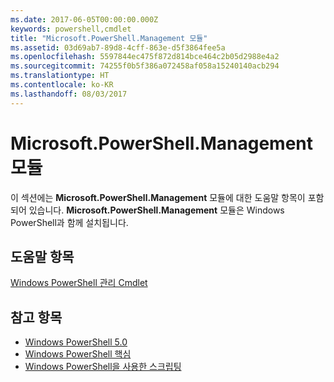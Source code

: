 ```yaml
---
ms.date: 2017-06-05T00:00:00.000Z
keywords: powershell,cmdlet
title: "Microsoft.PowerShell.Management 모듈"
ms.assetid: 03d69ab7-89d8-4cff-863e-d5f3864fee5a
ms.openlocfilehash: 5597844ec475f872d814bce464c2b05d2988e4a2
ms.sourcegitcommit: 74255f0b5f386a072458af058a15240140acb294
ms.translationtype: HT
ms.contentlocale: ko-KR
ms.lasthandoff: 08/03/2017
---
```

# <a name="microsoftpowershellmanagement-module"></a>Microsoft.PowerShell.Management 모듈
이 섹션에는 **Microsoft.PowerShell.Management** 모듈에 대한 도움말 항목이 포함되어 있습니다. **Microsoft.PowerShell.Management** 모듈은 Windows PowerShell과 함께 설치됩니다.

## <a name="help-topics"></a>도움말 항목
[Windows PowerShell 관리 Cmdlet](http://go.microsoft.com/fwlink/?LinkID=245862)

## <a name="see-also"></a>참고 항목
- [Windows PowerShell 5.0](Windows-PowerShell-5.0.md)
- [Windows PowerShell 핵심](https://technet.microsoft.com/en-us/library/4b75f1e4-f327-48f3-92ab-bf5435094d41)
- [Windows PowerShell을 사용한 스크립팅](../../getting-started/fundamental/Scripting-with-Windows-PowerShell.md)

